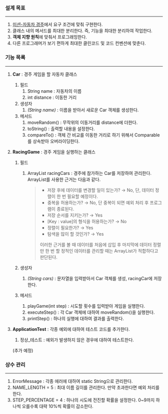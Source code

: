 ### 설계 목표

---
1. [미션-자동차 경주](https://github.com/WinterHana/java-racingcar-6)에서 요구 조건에 맞춰 구현한다.
2. 클래스 내의 메서드를 최대한 분리한다. 즉, 기능을 최대한 분리하여 작업한다.
3. **객체 지향 원칙**에 맞춰서 프로그래밍한다.
4. 다른 프로그래머가 보기 편하게 최대한 클린코드 및 코드 컨벤션에 맞춘다.


### 기능 목록

---
1. **Car** : 경주 게임을 할 자동차 클래스
    1. 필드
        1. String name : 자동차의 이름
        2. int distance : 이동한 거리
    2. 생성자
        1. _(String name)_ : 이름을 받아서 새로운 Car 객체를 생성한다.
    3. 메서드
        1. moveRandom() : 무작위의 이동거리를 distance에 더한다.
        2. toString() : 출력할 내용을 설정한다.
        3. compareTo() : 객체 간 비교를 이동한 거리로 하기 위해서 Comparable를 상속받아 오버라이딩한다.
2. **RacingGame** : 경주 게임을 실행하는 클래스
    1. 필드
        1. ArrayList<Car> racingCars : 경주에 참가하는 Car를 저장하여 관리한다. ArrayList를 사용한 근거는 다음과 같다.
           >- 저장 후에 데이터를 변경할 일이 있는가? → No, 단, 데이터 정렬이 한 번 필요할 예정이다.
           >- 중복을 허용하는가? → No, 단 중복이 되면 예외 처리 후 프로그램이 종료된다.
           >- 저장 순서를 지키는가? → Yes
           >- [Key : value]의 형식을 허용하는가? → No
           >- 정렬이 필요한가? → Yes
           >- 탐색을 많이 할 것인가? → Yes
           >
           > 이러한 근거를 볼 때 데이터를 처음에 삽입 후 마지막에 데이터 정렬만 한 번 할 정적인 데이터를 관리할 때는 ArrayList가 적합하다고 판단된다.

    2. 생성자
        1. _(String cars)_ : 문자열을 입력받아서 Car 객체를 생성, racingCar에 저장한다.
    3. 메서드
        1. playGame(int step) : 시도할 횟수를 입력받아 게임을 실행한다.
        2. executeStep() : 각 Car 객체에 대하여 moveRandom()을 실행한다.
        3. printStep() : 하나의 실행에 대하여 결과를 출력한다.

3. **ApplicationTest** : 각종 예외에 대하여 테스트 코드를 추가한다.
    1. 정상_테스트 : 예외가 발생하지 않은 경우에 대하여 테스트한다.
       
    (추가 예정)

### 상수 관리

---
1. ErrorMessage : 각종 에러에 대하여 static String으로 관리한다.
2. NAME_LENGTH = 5 : 최대 이름 길이를 관리한다. 만약 초과한다면 예외 처리를 한다.
3. STEP_PERCENTAGE = 4 : 하나의 시도에 전진할 확률을 설정한다. 0~9까지 하나씩 오를수록 대략 10%씩 확률이 감소한다.